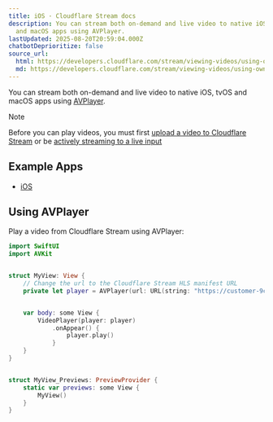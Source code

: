 ```yaml
---
title: iOS · Cloudflare Stream docs
description: You can stream both on-demand and live video to native iOS, tvOS
  and macOS apps using AVPlayer.
lastUpdated: 2025-08-20T20:59:04.000Z
chatbotDeprioritize: false
source_url:
  html: https://developers.cloudflare.com/stream/viewing-videos/using-own-player/ios/
  md: https://developers.cloudflare.com/stream/viewing-videos/using-own-player/ios/index.md
---
```


You can stream both on-demand and live video to native iOS, tvOS and macOS apps using [AVPlayer](https://developer.apple.com/documentation/avfoundation/avplayer).

Note

Before you can play videos, you must first [upload a video to Cloudflare Stream](https://developers.cloudflare.com/stream/uploading-videos/) or be [actively streaming to a live input](https://developers.cloudflare.com/stream/stream-live)

## Example Apps

* [iOS](https://developers.cloudflare.com/stream/examples/ios/)

## Using AVPlayer

Play a video from Cloudflare Stream using AVPlayer:

```swift
import SwiftUI
import AVKit


struct MyView: View {
    // Change the url to the Cloudflare Stream HLS manifest URL
    private let player = AVPlayer(url: URL(string: "https://customer-9cbb9x7nxdw5hb57.cloudflarestream.com/8f92fe7d2c1c0983767649e065e691fc/manifest/video.m3u8")!)


    var body: some View {
        VideoPlayer(player: player)
            .onAppear() {
                player.play()
            }
    }
}


struct MyView_Previews: PreviewProvider {
    static var previews: some View {
        MyView()
    }
}
```
